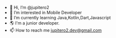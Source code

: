 - 👋 Hi, I’m @jupitero2
- 👀 I’m interested in Mobile Developer
- 🌱 I’m currently learning Java,Kotlin,Dart,Javascript
- 🌎 I'm a junior developer.
- 📫 How to reach me jupitero2.dev@gmail.com
